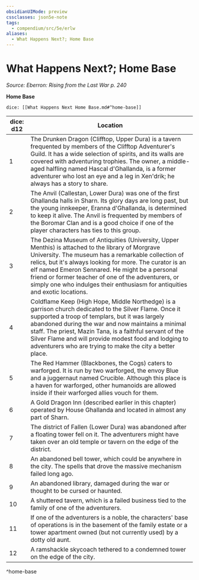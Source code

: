 ```yaml
---
obsidianUIMode: preview
cssclasses: json5e-note
tags:
  - compendium/src/5e/erlw
aliases:
  - What Happens Next?; Home Base
---
```

# What Happens Next?; Home Base
*Source: Eberron: Rising from the Last War p. 240* 

**Home Base**

`dice: [[What Happens Next Home Base.md#^home-base]]`

| dice: d12 | Location |
|-----------|----------|
| 1 | The Drunken Dragon (Clifftop, Upper Dura) is a tavern frequented by members of the Clifftop Adventurer's Guild. It has a wide selection of spirits, and its walls are covered with adventuring trophies. The owner, a middle-aged halfling named Hascal d'Ghallanda, is a former adventurer who lost an eye and a leg in Xen'drik; he always has a story to share. |
| 2 | The Anvil (Callestan, Lower Dura) was one of the first Ghallanda halls in Sharn. Its glory days are long past, but the young innkeeper, Eranna d'Ghallanda, is determined to keep it alive. The Anvil is frequented by members of the Boromar Clan and is a good choice if one of the player characters has ties to this group. |
| 3 | The Dezina Museum of Antiquities (University, Upper Menthis) is attached to the library of Morgrave University. The museum has a remarkable collection of relics, but it's always looking for more. The curator is an elf named Emeron Sennared. He might be a personal friend or former teacher of one of the adventurers, or simply one who indulges their enthusiasm for antiquities and exotic locations. |
| 4 | Coldflame Keep (High Hope, Middle Northedge) is a garrison church dedicated to the Silver Flame. Once it supported a troop of templars, but it was largely abandoned during the war and now maintains a minimal staff. The priest, Mazin Tana, is a faithful servant of the Silver Flame and will provide modest food and lodging to adventurers who are trying to make the city a better place. |
| 5 | The Red Hammer (Blackbones, the Cogs) caters to warforged. It is run by two warforged, the envoy Blue and a juggernaut named Crucible. Although this place is a haven for warforged, other humanoids are allowed inside if their warforged allies vouch for them. |
| 6 | A Gold Dragon Inn (described earlier in this chapter) operated by House Ghallanda and located in almost any part of Sharn. |
| 7 | The district of Fallen (Lower Dura) was abandoned after a floating tower fell on it. The adventurers might have taken over an old temple or tavern on the edge of the district. |
| 8 | An abandoned bell tower, which could be anywhere in the city. The spells that drove the massive mechanism failed long ago. |
| 9 | An abandoned library, damaged during the war or thought to be cursed or haunted. |
| 10 | A shuttered tavern, which is a failed business tied to the family of one of the adventurers. |
| 11 | If one of the adventurers is a noble, the characters' base of operations is in the basement of the family estate or a tower apartment owned (but not currently used) by a dotty old aunt. |
| 12 | A ramshackle skycoach tethered to a condemned tower on the edge of the city. |
^home-base
